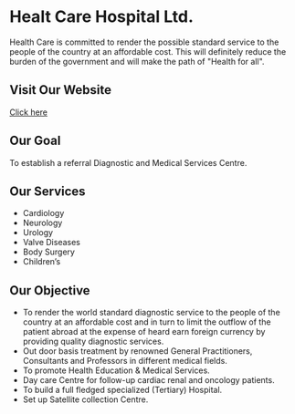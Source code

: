 # Healt Care Hospital Ltd.

Health Care is committed to render the possible standard service to the people of the country at an affordable cost. This will definitely reduce the burden of the government and will make the path of "Health for all".

## Visit Our Website

[Click here](https://my-hospital-87f64.web.app/)

  
## Our Goal

To establish a referral Diagnostic and Medical Services Centre.
  
## Our Services

- Cardiology
- Neurology
- Urology
- Valve Diseases
- Body Surgery
- Children’s

  
## Our Objective

 - To render the world standard diagnostic service to the people of the country at an affordable cost and in turn to limit the outflow of the patient abroad at the expense of heard earn foreign currency by providing quality diagnostic services.
 - Out door basis treatment by renowned General Practitioners, Consultants and Professors in different medical fields.
 - To promote Health Education & Medical Services.
 - Day care Centre for follow-up cardiac renal and oncology patients.
 - To build a full fledged specialized (Tertiary) Hospital.
 - Set up Satellite collection Centre.

  